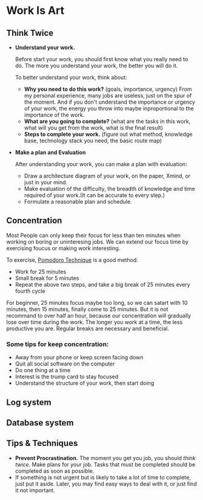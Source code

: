 # Work Is Art

## Think Twice 
- **Understand your work.** 

    Before start your work, you should first know what you really need to do. The more you understand your work, the better you will do it.
    
    To better understand your work, think about:
    - **Why you need to do this work?** (goals, importance, urgency) From my personal experience, many jobs are useless, just on the spur of the moment. And if you don't understand the importance or urgency of your work, the energy you throw into maybe inproportional to the importance of the work. 
    - **What are you going to complete?** (what are the tasks in this work, what will you get from the work, what is the final result)
    - **Steps to complete your work.** (figure out what method, knowledge base, technology stack you need, the basic route map)

- **Make a plan and Evaluation**
    
    After understanding your work, you can make a plan with evaluation:
    - Draw a architecture diagram of your work, on the paper, Xmind, or just in your mind.
    - Make evaluation of the difficulty, the breadth of knowledge and time required of your work.(It can be accurate to every step.)
    - Formulate a reasonable plan and schedule.

## Concentration
Most People can only keep their focus for less than ten minutes when working on boring or uninteresing jobs. We can extend our focus time by exercising foucus or making work interesting.

To exercise, [Pomodoro Technique](https://en.wikipedia.org/wiki/Pomodoro_Technique) is a good method:
- Work for 25 minutes
- Small break for 5 minutes
- Repeat the above two steps, and take a big break of 25 minutes every fourth cycle

For beginner, 25 minutes focus maybe too long, so we can satart with 10 minutes, then 15 minutes, finally come to 25 minutes. But it is not recommand to over half an hour, because our concentration will gradually lose over time during the work. The longer you work at a time, the less productive you are. Regular breaks are necessary and beneficial.

### Some tips for keep concentration:
- Away from your phone or keep screen facing down
- Quit all social software on the computer
- Do one thing at a time
- Interest is the trump card to stay focused
- Understand the structure of your work, then start doing


## Log system
## Database system

## Tips & Techniques
- **Prevent Procrastination.** The moment you get you job, you should *think twice*. Make plans for your job. Tasks that must be completed should be completed as soon as possible.
- If something is not urgent but is likely to take a lot of time to complete, just put it aside. Later, you may find easy ways to deal with it, or just find it not important. 